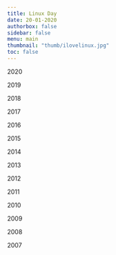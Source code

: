 ```yaml
---
title: Linux Day
date: 20-01-2020
authorbox: false
sidebar: false
menu: main
thumbnail: "thumb/ilovelinux.jpg"
toc: false
---
```


2020

2019

2018

2017

2016

2015

2014

2013

2012

2011

2010

2009

2008

2007



